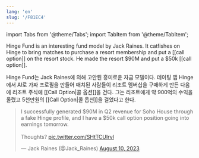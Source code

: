 ```yaml
---
lang: 'en'
slug: '/F81EC4'
---
```


import Tabs from '@theme/Tabs';
import TabItem from '@theme/TabItem';

<Tabs groupId='lang' queryString>
<TabItem value='en' label='English 🇺🇸' lang='en-US' default>
<div lang='en-US'>

Hinge Fund is an interesting fund model by Jack Raines. It catfishes on Hinge to bring matches to purchase a resort membership and put a [[call option]] on the resort stock. He made the resort $90M and put a $50k [[call option]].

</div>
</TabItem>
<TabItem value='ko' label='한국어 🇰🇷' lang='ko-KR'>
<div lang='ko-KR'>

Hinge Fund는 Jack Raines에 의해 고안된 흥미로운 자금 모델이다. 데이팅 앱 Hinge에서 AI로 가짜 프로필을 만들어 매치된 사람들이 리조트 멤버십을 구매하게 만든 다음에 리조트 주식에 [[Call Option|콜 옵션]]을 건다. 그는 리조트에게 약 900억의 수익을 올렸고 5천만원의 [[Call Option|콜 옵션]]을 걸었다고 한다.

</div>
</TabItem>
</Tabs>

<blockquote class="twitter-tweet">

I successfully generated $90M in Q2 revenue for Soho House through a fake Hinge profile, and I have a $50k call option position going into earnings tomorrow.<br/><br/>Thoughts? <a href="https://t.co/SHtTCUIrvl">pic.twitter.com/SHtTCUIrvl</a>

&mdash; Jack Raines (@Jack_Raines) <a href="https://twitter.com/Jack_Raines/status/1689714455716691970?ref_src=twsrc%5Etfw">August 10, 2023</a>

</blockquote>
